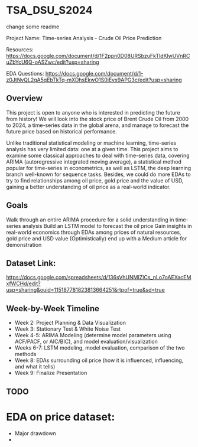 # TSA_DSU_S2024

change some readme

Project Name: Time-series Analysis - Crude Oil Price Prediction

Resources: https://docs.google.com/document/d/1F2ppn0D08URSbzuFkTldKlwUVnRCuZbYcU6Q-oASZwc/edit?usp=sharing

EDA Questions: https://docs.google.com/document/d/1-z0JtNvQL2qA5qEbTkTq-mXDhsEkwO1S0iEvx9APG3c/edit?usp=sharing

## Overview

This project is open to anyone who is interested in predicting the future from history! We will look into the stock price of Brent Crude Oil from 2000 to 2024, a time-series data in the global arena, and manage to forecast the future price based on historical performance.
 
Unlike traditional statistical modeling or machine learning, time-series analysis has very limited data: one at a given time. This project aims to examine some classical approaches to deal with time-series data, covering ARIMA (autoregressive integrated moving average), a statistical method popular for time-series in econometrics, as well as LSTM, the deep learning branch well-known for sequence tasks. Besides, we could do more EDAs to try to find relationships among oil price, gold price and the value of USD, gaining a better understanding of oil price as a real-world indicator.

## Goals
Walk through an entire ARIMA procedure for a solid understanding in time-series analysis
Build an LSTM model to forecast the oil price
Gain insights in real-world economics through EDAs among prices of natural resources, gold price and USD value
(Optimistically) end up with a Medium article for demonstration

## Dataset Link: 
https://docs.google.com/spreadsheets/d/136sVhUNMIZlCs_nLo7oAEXacEMxfWCHd/edit?usp=sharing&ouid=115187781823813664251&rtpof=true&sd=true

## Week-by-Week Timeline
-    Week 2: Project Planning & Data Visualization
-    Week 3: Stationary Test & White Noise Test 
-    Week 4-5: ARIMA Modeling (determine model parameters using ACF/PACF, or AIC/BIC), and model evaluation/visualization
-    Weeks 6-7: LSTM modeling, model evaluation, comparison of the two methods 
-    Week 8: EDAs surrounding oil price (how it is influenced, influencing, and what it tells)
-    Week 9: Finalize Presentation

## TODO
# EDA on price dataset:
-  Major drawdown
-  

